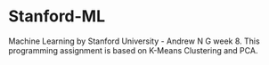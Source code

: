 # Stanford-ML
Machine Learning by Stanford University - Andrew N G week 8. This programming assignment is based on K-Means Clustering and PCA.
